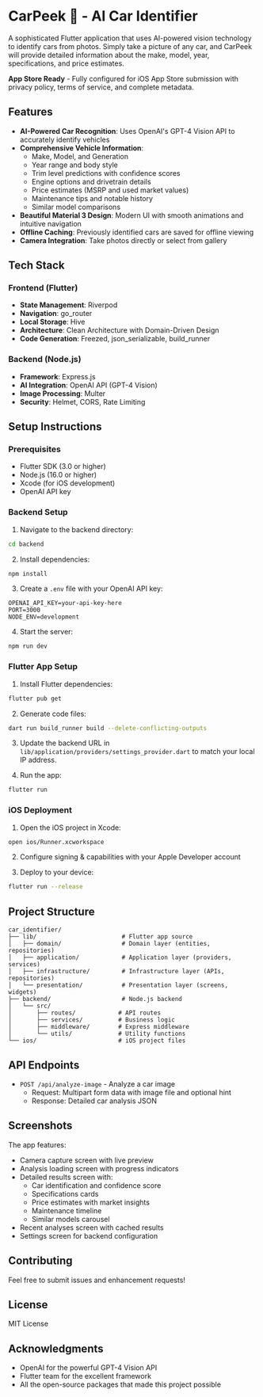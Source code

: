 # CarPeek 🚗 - AI Car Identifier

A sophisticated Flutter application that uses AI-powered vision technology to identify cars from photos. Simply take a picture of any car, and CarPeek will provide detailed information about the make, model, year, specifications, and price estimates.

**App Store Ready** - Fully configured for iOS App Store submission with privacy policy, terms of service, and complete metadata.

## Features

- **AI-Powered Car Recognition**: Uses OpenAI's GPT-4 Vision API to accurately identify vehicles
- **Comprehensive Vehicle Information**:
  - Make, Model, and Generation
  - Year range and body style
  - Trim level predictions with confidence scores
  - Engine options and drivetrain details
  - Price estimates (MSRP and used market values)
  - Maintenance tips and notable history
  - Similar model comparisons
- **Beautiful Material 3 Design**: Modern UI with smooth animations and intuitive navigation
- **Offline Caching**: Previously identified cars are saved for offline viewing
- **Camera Integration**: Take photos directly or select from gallery

## Tech Stack

### Frontend (Flutter)
- **State Management**: Riverpod
- **Navigation**: go_router
- **Local Storage**: Hive
- **Architecture**: Clean Architecture with Domain-Driven Design
- **Code Generation**: Freezed, json_serializable, build_runner

### Backend (Node.js)
- **Framework**: Express.js
- **AI Integration**: OpenAI API (GPT-4 Vision)
- **Image Processing**: Multer
- **Security**: Helmet, CORS, Rate Limiting

## Setup Instructions

### Prerequisites
- Flutter SDK (3.0 or higher)
- Node.js (16.0 or higher)
- Xcode (for iOS development)
- OpenAI API key

### Backend Setup

1. Navigate to the backend directory:
```bash
cd backend
```

2. Install dependencies:
```bash
npm install
```

3. Create a `.env` file with your OpenAI API key:
```env
OPENAI_API_KEY=your-api-key-here
PORT=3000
NODE_ENV=development
```

4. Start the server:
```bash
npm run dev
```

### Flutter App Setup

1. Install Flutter dependencies:
```bash
flutter pub get
```

2. Generate code files:
```bash
dart run build_runner build --delete-conflicting-outputs
```

3. Update the backend URL in `lib/application/providers/settings_provider.dart` to match your local IP address.

4. Run the app:
```bash
flutter run
```

### iOS Deployment

1. Open the iOS project in Xcode:
```bash
open ios/Runner.xcworkspace
```

2. Configure signing & capabilities with your Apple Developer account

3. Deploy to your device:
```bash
flutter run --release
```

## Project Structure

```
car_identifier/
├── lib/                        # Flutter app source
│   ├── domain/                 # Domain layer (entities, repositories)
│   ├── application/            # Application layer (providers, services)
│   ├── infrastructure/         # Infrastructure layer (APIs, repositories)
│   └── presentation/           # Presentation layer (screens, widgets)
├── backend/                    # Node.js backend
│   └── src/
│       ├── routes/            # API routes
│       ├── services/          # Business logic
│       ├── middleware/        # Express middleware
│       └── utils/             # Utility functions
└── ios/                       # iOS project files

```

## API Endpoints

- `POST /api/analyze-image` - Analyze a car image
  - Request: Multipart form data with image file and optional hint
  - Response: Detailed car analysis JSON

## Screenshots

The app features:
- Camera capture screen with live preview
- Analysis loading screen with progress indicators
- Detailed results screen with:
  - Car identification and confidence score
  - Specifications cards
  - Price estimates with market insights
  - Maintenance timeline
  - Similar models carousel
- Recent analyses screen with cached results
- Settings screen for backend configuration

## Contributing

Feel free to submit issues and enhancement requests!

## License

MIT License

## Acknowledgments

- OpenAI for the powerful GPT-4 Vision API
- Flutter team for the excellent framework
- All the open-source packages that made this project possible
